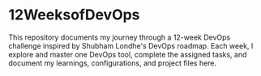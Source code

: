 # 12WeeksofDevOps
This repository documents my journey through a 12-week DevOps challenge inspired by Shubham Londhe's DevOps roadmap. Each week, I explore and master one DevOps tool, complete the assigned tasks, and document my learnings, configurations, and project files here.
